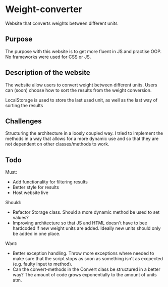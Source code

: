 # Weight-converter
Website that converts weights between different units

## Purpose
The purpose with this website is to get more fluent in JS and practise OOP. No frameworks were used for CSS or JS.

## Description of the website
The website allow users to convert weight between different units. Users can (soon) choose how to sort the results from the weight conversion. 

LocalStorage is used to store the last used unit, as well as the last way of sorting the results 

## Challenges
Structuring the architecture in a loosly coupled way. I tried to implement the methods in a way that allows for a more dynamic use and so that they are not dependent on other classes/methods to work.

## Todo
Must:
* Add functionality for filtering results
* Better style for results
* Host website live

Should:
* Refactor Storage class. Should a more dynamic method be used to set values?
* Improving architecture so that JS and HTML doesn't have to bee hardcoded if new weight units are added. Ideally new units should only be added in one place.

Want:
* Better exception handling. Throw more exceptions where needed to make sure that the script stops as soon as something isn't as excpected (e.g. faulty input to method).
* Can the convert-methods in the Convert class be structured in a better way? The amount of code grows exponentially to the amount of units atm.